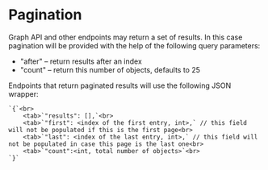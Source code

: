 # Pagination

Graph API and other endpoints may return a set of results. In this case pagination will be provided with the help of the following query parameters:

- "after" – return results after an index
- "count" – return this number of objects, defaults to 25

Endpoints that return paginated results will use the following JSON wrapper:

<style type="text/css">
   tab { 
	margin-left: 30px;
       }
</style>

    `{`<br>
        <tab>`"results": [],`<br>
       	<tab>`"first": <index of the first entry, int>,` // this field will not be populated if this is the first page<br>
        <tab>`"last": <index of the last entry, int>,` // this field will not be populated in case this page is the last one<br>
        <tab>`"count":<int, total number of objects>`<br>
    `}`
